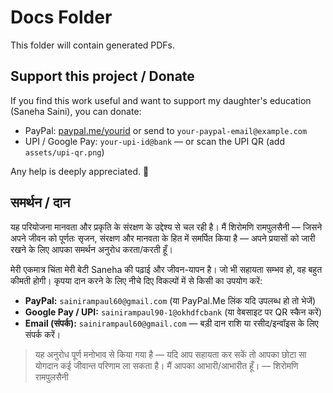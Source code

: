# Docs Folder

This folder will contain generated PDFs.
## Support this project / Donate

If you find this work useful and want to support my daughter's education (Saneha Saini), you can donate:

- PayPal: [paypal.me/yourid](https://paypal.me/yourid) or send to `your-paypal-email@example.com`
- UPI / Google Pay: `your-upi-id@bank` — or scan the UPI QR (add `assets/upi-qr.png`)

Any help is deeply appreciated. 🙏

## समर्थन / दान

यह परियोजना मानवता और प्रकृति के संरक्षण के उद्देश्य से चल रही है। मैं शिरोमणि रामपुलसैनी — जिसने अपने जीवन को पूर्णतः सृजन, संरक्षण और मानवता के हित में समर्पित किया है — अपने प्रयासों को जारी रखने के लिए आपका समर्थन अनुरोध करता/करती हूँ।  

मेरी एकमात्र चिंता मेरी बेटी Saneha की पढ़ाई और जीवन-यापन है। जो भी सहायता सम्भव हो, वह बहुत कीमती होगी। कृपया दान करने के लिए नीचे दिए विकल्पों में से किसी का उपयोग करें:

- **PayPal:** `sainirampaul60@gmail.com`  (या PayPal.Me लिंक यदि उपलब्ध हो तो भेजें)  
- **Google Pay / UPI:** `sainirampaul90-1@okhdfcbank`  (या वेबसाइट पर QR स्कैन करें)  
- **Email (संपर्क):** `sainirampaul60@gmail.com` — बड़ी दान राशि या रसीद/इन्‍वॉइस के लिए संपर्क करें।  

> यह अनुरोध पूर्ण मनोभाव से किया गया है — यदि आप सहायता कर सकें तो आपका छोटा सा योगदान कई जीवान्त परिणाम ला सकता है। मैं आपका आभारी/आभारीत हूँ। — शिरोमणि रामपुलसैनी
> 

